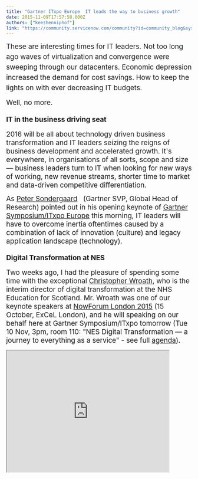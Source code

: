 ```yaml
---
title: "Gartner ITxpo Europe  IT leads the way to business growth"
date: 2015-11-09T17:57:58.000Z
authors: ["keeshenniphof"]
link: "https://community.servicenow.com/community?id=community_blog&sys_id=1dace225dbd0dbc01dcaf3231f96194c"
---
```

<p><span style="line-height: 1.5; font-size: 14pt;">These are interesting times for IT leaders. Not too long ago waves of virtualization and convergence were sweeping through our datacenters. Economic depression increased the demand for cost savings. How to keep the lights on with ever decreasing IT budgets.</span></p><p></p><p><span style="font-size: 14pt;">Well, no more. </span></p><p></p><h3><span style="font-size: 14pt;">IT in the business driving seat</span></h3><p><span style="font-size: 14pt;">2016 will be all about technology driven business transformation and IT leaders seizing the reigns of business development and accelerated growth. It's everywhere, in organisations of all sorts, scope and size — business leaders turn to IT when looking for new ways of working, new revenue streams, shorter time to market and data-driven competitive differentiation. </span></p><p><span style="font-size: 14pt;">As <a title="ww.linkedin.com/in/peter-sondergaard-0403125" href="https://www.linkedin.com/in/peter-sondergaard-0403125">Peter Sondergaard</a>   (Gartner SVP, Global Head of Research) pointed out in his opening keynote of <a title="w.gartner.com/events/emea/barcelona-symposium" href="http://www.gartner.com/events/emea/barcelona-symposium">Gartner Symposium/ITxpo Europe</a> this morning, IT leaders will have to overcome inertia oftentimes caused by a combination of lack of innovation (culture) and legacy application landscape (technology).</span></p><p></p><h3><span style="font-size: 14pt;">Digital Transformation at NES</span></h3><p><span style="font-size: 14pt;">Two weeks ago, I had the pleasure of spending some time with the exceptional <a title="k.linkedin.com/in/christopherwroath" href="https://uk.linkedin.com/in/christopherwroath">Christopher Wroath</a>, who is the interim director of digital transformation at the NHS Education for Scotland. Mr. Wroath was one of our keynote speakers at <a title="outu.be/mDAKJ7WPN5Y" href="https://youtu.be/mDAKJ7WPN5Y">NowForum London 2015</a> (15 October, ExCeL London), and he will speaking on our behalf here at Gartner Symposium/ITxpo tomorrow (Tue 10 Nov, 3pm, room 110: "NES Digital Transformation — a journey to everything as a service" - see full <a title="w.gartner.com/events/emea/barcelona-symposium#!agendaView" href="http://www.gartner.com/events/emea/barcelona-symposium#!agendaView">agenda</a>).</span></p><p></p><p><iframe src="https://youtube.com/embed/Gs3KJxicddc" width="440" height="330"/></p><p>Christopher Wroath, NHS Education of Scotland, on driving digital transformation at the NHS Education for Scotland.</p><h3><span style="font-size: 14pt;"><br/>Rise to the Challenge</span></h3><p><span style="font-size: 14pt;">Gartner picked the theme for this year's Symposium well: Rise to the challenge. Because it will take strong leaders like Mr. Wroath and strong technology like the ServiceNow platform to help organisations navigate the oceans of opportunity ahead.</span></p><p></p><p><span style="font-size: 14pt;">This shift goes well beyond the infrastructure layer. Our infrastructures are software-defined, cloud-based, metered. So our software. Next, we focus on the work itself, and the workers doing it. How can we change the way people work? Give people a better work and service experience to help them move faster and increase their contributions to the business. Remove low value tasks by automating, improve the visibility of what's in progress and report on what has been done. Make it easy to understand what's going on and what should be done, by whom, when. </span></p><p></p><p><span style="font-size: 14pt;">But easy is hard, isn't it? Getting to easy takes vision, guts and tenacity.</span></p><p></p><h3><span style="font-size: 14pt;">Create focus on the issue itself</span></h3><p><span style="font-size: 14pt;">Chatting to him in the video green room, Wroath shared an insight that I kept coming back to over the last weeks. In the context of how the ServiceNow platform helps his organisation institute governance, Wroath said that "once you have all processes and data in a single system of record and audit-ready reports start flowing out automatically, you realize that only now can you start focusing on the risk, issue, or bottleneck itself." A single system of record allows IT to cut through the noise and focus on what's keeping the needle from moving faster.</span></p><p></p><h3><span style="font-size: 14pt;">Single System of Truth</span></h3><p><span style="font-size: 14pt;">To visualize the change his organisation is going through, Wroath displayed a black-and-white photograph of a 19th century classroom full of to be nurses next to a screenshot of the Learning Portal the NHS Education for Scotland created on top of the ServiceNow platform. All schedules, admissions, student and teacher requests are managed through this portal. It's the single system of truth that allows the NHS Education for Scotland to focus what really matters for their business: creating a delightful learning experience for medical professionals in Scotland.</span></p><p></p><h3><span style="font-size: 14pt;">Removing all bad things</span></h3><p><span style="font-size: 14pt;">Being the visionary IT business leader that he is, Wroath's message is a clear one: "By creating a great service experience and removing all bad things, more doctors, mid-wives and nurses will come to Scotland to be trained. They will join the NHS and help make Scotland a healthier country to live and work in."</span></p><p></p><p><span style="font-size: 14pt;"><img   alt="NES.png" class="image-1 jive-image" height="292" src="4d527c4adb1c5f048c8ef4621f9619d1.iix" style="float: left; width: 368px; height: 292.988009592326px;" width="368"/><img   alt="Portal.png" class="image-2 jive-image" height="293" src="c611944edb901f048c8ef4621f9619b1.iix" style="float: right; width: 552px; height: 293.598755832037px;" width="552"/></span></p>
